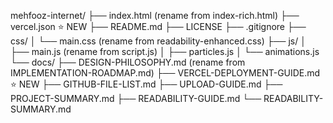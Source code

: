 mehfooz-internet/
├── index.html                         (rename from index-rich.html)
├── vercel.json                        ⭐ NEW
├── README.md
├── LICENSE
├── .gitignore
├── css/
│   └── main.css                       (rename from readability-enhanced.css)
├── js/
│   ├── main.js                        (rename from script.js)
│   ├── particles.js
│   └── animations.js
└── docs/
    ├── DESIGN-PHILOSOPHY.md           (rename from IMPLEMENTATION-ROADMAP.md)
    ├── VERCEL-DEPLOYMENT-GUIDE.md     ⭐ NEW
    ├── GITHUB-FILE-LIST.md
    ├── UPLOAD-GUIDE.md
    ├── PROJECT-SUMMARY.md
    ├── READABILITY-GUIDE.md
    └── READABILITY-SUMMARY.md
